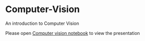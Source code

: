# Computer-Vision
An introduction to Computer Vision

Please open [Computer vision notebook](Computer_Vision_v2.ipynb) to view the presentation

